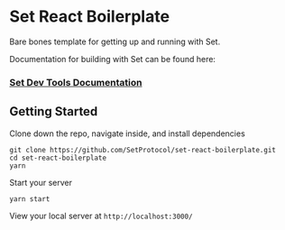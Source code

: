 # Set React Boilerplate

Bare bones template for getting up and running with Set.

Documentation for building with Set can be found here:

### [Set Dev Tools Documentation](https://docs.setprotocol.com/)

## Getting Started

Clone down the repo, navigate inside, and install dependencies
```
git clone https://github.com/SetProtocol/set-react-boilerplate.git
cd set-react-boilerplate
yarn
```

Start your server
```
yarn start
```

View your local server at `http://localhost:3000/`

